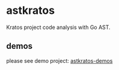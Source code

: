 # astkratos
Kratos project code analysis with Go AST.

## demos
please see demo project: [astkratos-demos](https://github.com/orzkratos/astkratos-demos)
